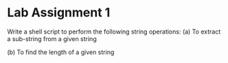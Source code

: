 # Lab Assignment 1

Write a shell script to perform the following string operations:
(a) To extract a sub-string from a given string

(b) To find the length of a given string
